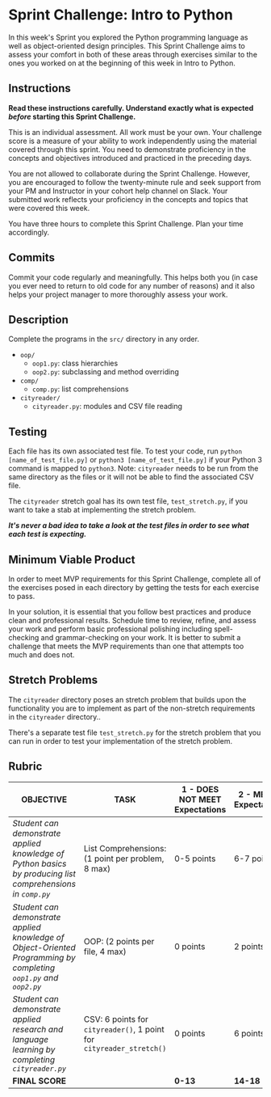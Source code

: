 # Sprint Challenge: Intro to Python

In this week's Sprint you explored the Python programming language as well as object-oriented design principles. This Sprint Challenge aims to assess your comfort in both of these areas through exercises similar to the ones you worked on at the beginning of this week in Intro to Python.

## Instructions

**Read these instructions carefully. Understand exactly what is expected _before_ starting this Sprint Challenge.**

This is an individual assessment. All work must be your own. Your challenge score is a measure of your ability to work independently using the material covered through this sprint. You need to demonstrate proficiency in the concepts and objectives introduced and practiced in the preceding days.

You are not allowed to collaborate during the Sprint Challenge. However, you are encouraged to follow the twenty-minute rule and seek support from your PM and Instructor in your cohort help channel on Slack. Your submitted work reflects your proficiency in the concepts and topics that were covered this week.

You have three hours to complete this Sprint Challenge. Plan your time accordingly.

## Commits

Commit your code regularly and meaningfully. This helps both you (in case you ever need to return to old code for any number of reasons) and it also helps your project manager to more thoroughly assess your work.

## Description

Complete the programs in the `src/` directory in any order.

- `oop/`
  - `oop1.py`: class hierarchies
  - `oop2.py`: subclassing and method overriding
- `comp/`
  - `comp.py`: list comprehensions
- `cityreader/`
  - `cityreader.py`: modules and CSV file reading

## Testing

Each file has its own associated test file. To test your code, run `python [name_of_test_file.py]` or `python3 [name_of_test_file.py]` if your Python 3 command is mapped to `python3`. Note: `cityreader` needs to be run from the same directory as the files or it will not be able to find the associated CSV file.

The `cityreader` stretch goal has its own test file, `test_stretch.py`, if you want to take a stab at implementing the stretch problem.

**_It's never a bad idea to take a look at the test files in order to see what each test is expecting._**

## Minimum Viable Product

In order to meet MVP requirements for this Sprint Challenge, complete all of the exercises posed in each directory by getting the tests for each exercise to pass.

In your solution, it is essential that you follow best practices and produce clean and professional results. Schedule time to review, refine, and assess your work and perform basic professional polishing including spell-checking and grammar-checking on your work. It is better to submit a challenge that meets the MVP requirements than one that attempts too much and does not.

## Stretch Problems

The `cityreader` directory poses an stretch problem that builds upon the functionality you are to implement as part of the non-stretch requirements in the `cityreader` directory..

There's a separate test file `test_stretch.py` for the stretch problem that you can run in order to test your implementation of the stretch problem.

## Rubric

| OBJECTIVE                                                                                                        | TASK                                                                 | 1 - DOES NOT MEET Expectations | 2 - MEETS Expectations | 3 - EXCEEDS Expectations | SCORE |
| ---------------------------------------------------------------------------------------------------------------- | -------------------------------------------------------------------- | ------------------------------ | ---------------------- | ------------------------ | ----- |
| _Student can demonstrate applied knowledge of Python basics by producing list comprehensions in `comp.py`_       | List Comprehensions: (1 point per problem, 8 max)                    | 0-5 points                     | 6-7 points             | 8 points                 |       |
| _Student can demonstrate applied knowledge of Object-Oriented Programming by completing `oop1.py` and `oop2.py`_ | OOP: (2 points per file, 4 max)                                      | 0 points                       | 2 points               | 4 points                 |       |
| _Student can demonstrate applied research and language learning by completing `cityreader.py`_                   | CSV: 6 points for `cityreader()`, 1 point for `cityreader_stretch()` | 0 points                       | 6 points               | 7 points                 |       |
| **FINAL SCORE**                                                                                                  |                                                                      | **0-13**                       | **14-18**              | **19**                   |       |
